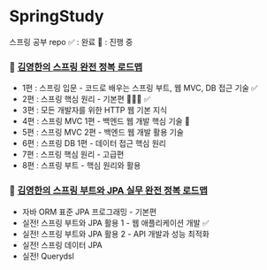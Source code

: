 # SpringStudy
스프링 공부 repo
✅ : 완료
💬 : 진행 중

### 🌱 [김영한의 스프링 완전 정복 로드맵](https://www.inflearn.com/roadmaps/373)
 * 1편 : 스프링 입문 - 코드로 배우는 스프링 부트, 웹 MVC, DB 접근 기술 ✅
 * 2편 : 스프링 핵심 원리 - 기본편 👩🏻‍💻 ✅
 * 3편 : 모든 개발자를 위한 HTTP 웹 기본 지식 
 * 4편 : 스프링 MVC 1편 - 백엔드 웹 개발 핵심 기술 💬
 * 5편 : 스프링 MVC 2편 - 백엔드 웹 개발 활용 기술
 * 6편 : 스프링 DB 1편 - 데이터 접근 핵심 원리
 * 7편 : 스프링 핵심 원리 - 고급편
 * 8편 : 스프링 부트 - 핵심 원리와 활용
 
### 🌱 [김영한의 스프링 부트와 JPA 실무 완전 정복 로드맵](https://www.inflearn.com/roadmaps/149)
 * 자바 ORM 표준 JPA 프로그래밍 - 기본편
 * 실전! 스프링 부트와 JPA 활용 1 - 웹 애플리케이션 개발 ✅
 * 실전! 스프링 부트와 JPA 활용 2 - API 개발과 성능 최적화
 * 실전! 스프링 데이터 JPA
 * 실전! Querydsl
